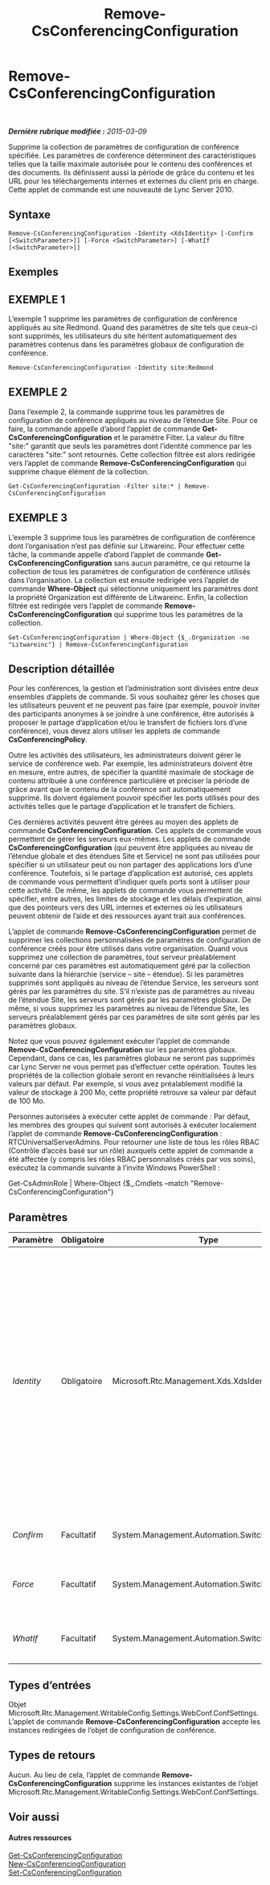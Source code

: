 ﻿---
title: Remove-CsConferencingConfiguration
TOCTitle: Remove-CsConferencingConfiguration
ms:assetid: a3dff4b0-100b-46fa-9078-d3b0d4914d87
ms:mtpsurl: https://technet.microsoft.com/fr-fr/library/Gg412767(v=OCS.15)
ms:contentKeyID: 49298394
ms.date: 05/20/2016
mtps_version: v=OCS.15
ms.translationtype: HT
---

# Remove-CsConferencingConfiguration

 

_**Dernière rubrique modifiée :** 2015-03-09_

Supprime la collection de paramètres de configuration de conférence spécifiée. Les paramètres de conférence déterminent des caractéristiques telles que la taille maximale autorisée pour le contenu des conférences et des documents. Ils définissent aussi la période de grâce du contenu et les URL pour les téléchargements internes et externes du client pris en charge. Cette applet de commande est une nouveauté de Lync Server 2010.

## Syntaxe

    Remove-CsConferencingConfiguration -Identity <XdsIdentity> [-Confirm [<SwitchParameter>]] [-Force <SwitchParameter>] [-WhatIf [<SwitchParameter>]]

## Exemples

## EXEMPLE 1

L’exemple 1 supprime les paramètres de configuration de conférence appliqués au site Redmond. Quand des paramètres de site tels que ceux-ci sont supprimés, les utilisateurs du site héritent automatiquement des paramètres contenus dans les paramètres globaux de configuration de conférence.

    Remove-CsConferencingConfiguration -Identity site:Redmond

## EXEMPLE 2

Dans l’exemple 2, la commande supprime tous les paramètres de configuration de conférence appliqués au niveau de l’étendue Site. Pour ce faire, la commande appelle d’abord l’applet de commande **Get-CsConferencingConfiguration** et le paramètre Filter. La valeur du filtre "site:" garantit que seuls les paramètres dont l’identité commence par les caractères "site:" sont retournés. Cette collection filtrée est alors redirigée vers l’applet de commande **Remove-CsConferencingConfiguration** qui supprime chaque élément de la collection.

    Get-CsConferencingConfiguration -Filter site:* | Remove-CsConferencingConfiguration

## EXEMPLE 3

L’exemple 3 supprime tous les paramètres de configuration de conférence dont l’organisation n’est pas définie sur Litwareinc. Pour effectuer cette tâche, la commande appelle d’abord l’applet de commande **Get-CsConferencingConfiguration** sans aucun paramètre, ce qui retourne la collection de tous les paramètres de configuration de conférence utilisés dans l’organisation. La collection est ensuite redirigée vers l’applet de commande **Where-Object** qui sélectionne uniquement les paramètres dont la propriété Organization est différente de Litwareinc. Enfin, la collection filtrée est redirigée vers l’applet de commande **Remove-CsConferencingConfiguration** qui supprime tous les paramètres de la collection.

    Get-CsConferencingConfiguration | Where-Object {$_.Organization -ne "Litwareinc"} | Remove-CsConferencingConfiguration

## Description détaillée

Pour les conférences, la gestion et l’administration sont divisées entre deux ensembles d’applets de commande. Si vous souhaitez gérer les choses que les utilisateurs peuvent et ne peuvent pas faire (par exemple, pouvoir inviter des participants anonymes à se joindre à une conférence, être autorisés à proposer le partage d’application et/ou le transfert de fichiers lors d’une conférence), vous devez alors utiliser les applets de commande **CsConferencingPolicy**.

Outre les activités des utilisateurs, les administrateurs doivent gérer le service de conférence web. Par exemple, les administrateurs doivent être en mesure, entre autres, de spécifier la quantité maximale de stockage de contenu attribuée à une conférence particulière et préciser la période de grâce avant que le contenu de la conférence soit automatiquement supprimé. Ils doivent également pouvoir spécifier les ports utilisés pour des activités telles que le partage d’application et le transfert de fichiers.

Ces dernières activités peuvent être gérées au moyen des applets de commande **CsConferencingConfiguration**. Ces applets de commande vous permettent de gérer les serveurs eux-mêmes. Les applets de commande **CsConferencingConfiguration** (qui peuvent être appliquées au niveau de l’étendue globale et des étendues Site et Service) ne sont pas utilisées pour spécifier si un utilisateur peut ou non partager des applications lors d’une conférence. Toutefois, si le partage d’application est autorisé, ces applets de commande vous permettent d’indiquer quels ports sont à utiliser pour cette activité. De même, les applets de commande vous permettent de spécifier, entre autres, les limites de stockage et les délais d’expiration, ainsi que des pointeurs vers des URL internes et externes où les utilisateurs peuvent obtenir de l’aide et des ressources ayant trait aux conférences.

L’applet de commande **Remove-CsConferencingConfiguration** permet de supprimer les collections personnalisées de paramètres de configuration de conférence créés pour être utilisés dans votre organisation. Quand vous supprimez une collection de paramètres, tout serveur préalablement concerné par ces paramètres est automatiquement géré par la collection suivante dans la hiérarchie (service – site – étendue). Si les paramètres supprimés sont appliqués au niveau de l’étendue Service, les serveurs sont gérés par les paramètres du site. S’il n’existe pas de paramètres au niveau de l’étendue Site, les serveurs sont gérés par les paramètres globaux. De même, si vous supprimez les paramètres au niveau de l’étendue Site, les serveurs préalablement gérés par ces paramètres de site sont gérés par les paramètres globaux.

Notez que vous pouvez également exécuter l’applet de commande **Remove-CsConferencingConfiguration** sur les paramètres globaux. Cependant, dans ce cas, les paramètres globaux ne seront pas supprimés car Lync Server ne vous permet pas d’effectuer cette opération. Toutes les propriétés de la collection globale seront en revanche réinitialisées à leurs valeurs par défaut. Par exemple, si vous avez préalablement modifié la valeur de stockage à 200 Mo, cette propriété retrouve sa valeur par défaut de 100 Mo.

Personnes autorisées à exécuter cette applet de commande : Par défaut, les membres des groupes qui suivent sont autorisés à exécuter localement l’applet de commande **Remove-CsConferencingConfiguration** : RTCUniversalServerAdmins. Pour retourner une liste de tous les rôles RBAC (Contrôle d’accès basé sur un rôle) auxquels cette applet de commande a été affectée (y compris les rôles RBAC personnalisés créés par vos soins), exécutez la commande suivante à l’invite Windows PowerShell :

Get-CsAdminRole | Where-Object {$\_.Cmdlets –match "Remove-CsConferencingConfiguration"}

## Paramètres


<table>
<colgroup>
<col style="width: 25%" />
<col style="width: 25%" />
<col style="width: 25%" />
<col style="width: 25%" />
</colgroup>
<thead>
<tr class="header">
<th>Paramètre</th>
<th>Obligatoire</th>
<th>Type</th>
<th>Description</th>
</tr>
</thead>
<tbody>
<tr class="odd">
<td><p><em>Identity</em></p></td>
<td><p>Obligatoire</p></td>
<td><p>Microsoft.Rtc.Management.Xds.XdsIdentity</p></td>
<td><p>Identificateur unique de la collection de paramètres de configuration de conférence à supprimer. Pour supprimer les paramètres configurés au niveau de l’étendue Site, utilisez une syntaxe similaire à celle-ci : -Identity &quot;site:Redmond&quot;. Pour supprimer les paramètres configurés au niveau de l’étendue Service, utilisez une syntaxe similaire à celle-ci : -Identity &quot;service:ConferencingServer:atl-cs-001.litwareinc.com&quot;.</p>
<p>L’applet de commande <strong>Remove-CsConferencingConfiguration</strong> peut aussi être exécutée sur les paramètres globaux. Toutefois, dans ce cas, ces paramètres ne seront pas supprimés. En revanche, toutes les propriétés seront simplement réinitialisées à leurs valeurs par défaut.</p></td>
</tr>
<tr class="even">
<td><p><em>Confirm</em></p></td>
<td><p>Facultatif</p></td>
<td><p>System.Management.Automation.SwitchParameter</p></td>
<td><p>Vous demande confirmation avant d’exécuter la commande.</p></td>
</tr>
<tr class="odd">
<td><p><em>Force</em></p></td>
<td><p>Facultatif</p></td>
<td><p>System.Management.Automation.SwitchParameter</p></td>
<td><p>Supprime l’affichage de tous les messages d’erreur récupérable susceptibles d’apparaître lors de l’exécution de la commande.</p></td>
</tr>
<tr class="even">
<td><p><em>WhatIf</em></p></td>
<td><p>Facultatif</p></td>
<td><p>System.Management.Automation.SwitchParameter</p></td>
<td><p>Décrit ce qui se passe si vous exécutez la commande sans l’exécuter réellement.</p></td>
</tr>
</tbody>
</table>


## Types d’entrées

Objet Microsoft.Rtc.Management.WritableConfig.Settings.WebConf.ConfSettings. L’applet de commande **Remove-CsConferencingConfiguration** accepte les instances redirigées de l’objet de configuration de conférence.

## Types de retours

Aucun. Au lieu de cela, l’applet de commande **Remove-CsConferencingConfiguration** supprime les instances existantes de l’objet Microsoft.Rtc.Management.WritableConfig.Settings.WebConf.ConfSettings.

## Voir aussi

#### Autres ressources

[Get-CsConferencingConfiguration](get-csconferencingconfiguration.md)  
[New-CsConferencingConfiguration](new-csconferencingconfiguration.md)  
[Set-CsConferencingConfiguration](set-csconferencingconfiguration.md)

